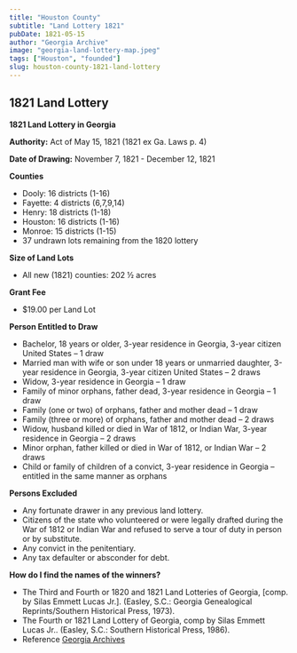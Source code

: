 ```yaml
---
title: "Houston County"
subtitle: "Land Lottery 1821"
pubDate: 1821-05-15
author: "Georgia Archive"
image: "georgia-land-lottery-map.jpeg"
tags: ["Houston", "founded"]
slug: houston-county-1821-land-lottery
---
```


## 1821 Land Lottery

**1821 Land Lottery in Georgia**

**Authority:** Act of May 15, 1821 (1821 ex Ga. Laws p. 4)

**Date of Drawing:** November 7, 1821 - December 12, 1821

**Counties**

- Dooly: 16 districts (1-16)
- Fayette: 4 districts (6,7,9,14)
- Henry: 18 districts (1-18)
- Houston: 16 districts (1-16)
- Monroe: 15 districts (1-15)
- 37 undrawn lots remaining from the 1820 lottery

**Size of Land Lots**

- All new (1821) counties: 202 ½ acres

**Grant Fee**

- $19.00 per Land Lot

**Person Entitled to Draw**

- Bachelor, 18 years or older, 3-year residence in Georgia, 3-year citizen United States – 1 draw
- Married man with wife or son under 18 years or unmarried daughter, 3-year residence in Georgia, 3-year citizen United States – 2 draws
- Widow, 3-year residence in Georgia – 1 draw
- Family of minor orphans, father dead, 3-year residence in Georgia – 1 draw
- Family (one or two) of orphans, father and mother dead – 1 draw
- Family (three or more) of orphans, father and mother dead – 2 draws
- Widow, husband killed or died in War of 1812, or Indian War, 3-year residence in Georgia – 2 draws
- Minor orphan, father killed or died in War of 1812, or Indian War – 2 draws
- Child or family of children of a convict, 3-year residence in Georgia – entitled in the same manner as orphans

**Persons Excluded**

- Any fortunate drawer in any previous land lottery.
- Citizens of the state who volunteered or were legally drafted during the War of 1812 or Indian War and refused to serve a tour of duty in person or by substitute.
- Any convict in the penitentiary.
- Any tax defaulter or absconder for debt.

**How do I find the names of the winners?**

- The Third and Fourth or 1820 and 1821 Land Lotteries of Georgia, \[comp. by Silas Emmett Lucas Jr.\]. (Easley, S.C.: Georgia Genealogical Reprints/Southern Historical Press, 1973).
- The Fourth or 1821 Land Lottery of Georgia, comp by Silas Emmett Lucas Jr.. (Easley, S.C.: Southern Historical Press, 1986).
- Reference [Georgia Archives](https://www.georgiaarchives.org/research/1821_land_lottery)
